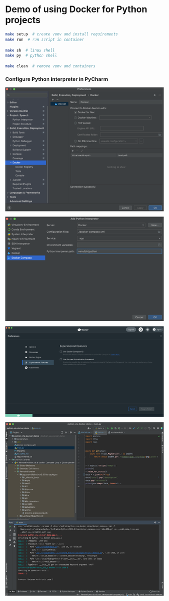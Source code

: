 # Demo of using Docker for Python projects

```sh
make setup  # create venv and install requirements
make run  # run script in container

make sh  # linux shell
make py  # python shell

make clean  # remove venv and containers
```

### Configure Python interpreter in PyCharm

![Docker](screenshots/Docker.png)

![DockerCompose](screenshots/DockerCompose.png)

![DockerDesktop](screenshots/DockerDesktop.png)

![PyCharm](screenshots/PyCharm.png)

